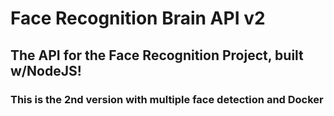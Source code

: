 # Face Recognition Brain API v2

## The API for the Face Recognition Project, built w/NodeJS!

### This is the 2nd version with multiple face detection and Docker